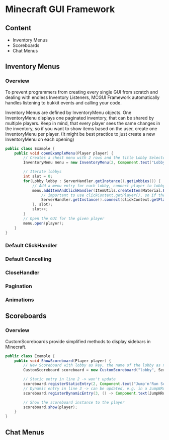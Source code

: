 # Minecraft GUI Framework

## Content

- Inventory Menus
- Scoreboards
- Chat Menus

## Inventory Menus

### Overview

To prevent programmers from creating every single GUI from scratch and dealing with endless Inventory Listeners, MCGUI Framework
automatically handles listening to bukkit events and calling your code.

Inventory Menus are defined by InventoryMenu objects. One InventoryMenu displays one paginated inventory, that can be shared by multiple players.
Keep in mind, that every player sees the same changes in the inventory, so if you want to show items based on the user, create one InventoryMenu per player.
(It might be best practice to just create a new InventoryMenu on each opening)

```Java
public class Example {
    public void openExampleMenu(Player player) {
        // Creates a chest menu with 2 rows and the title Lobby Selector
        InventoryMenu menu = new InventoryMenu(2, Component.text("Lobby Selector");

        // Iterate lobbys
        int slot = 0;
        for(Lobby lobby : ServerHandler.getInstance().getLobbies()) {
            // Add a menu entry for each lobby, connect player to lobby when clicked
            menu.addItemAndClickHandler(ItemUtils.createItem(Material.EMERALD, lobby.getName(), lobby.getOnlineCount(), clickContext -> {
                // important to use clickContext.getPlayer(), so if the inventory is shared by multiple players, the clicking player will be teleported
                ServerHandler.getInstance().connect(clickContext.getPlayer(), lobby);
            }, slot);
            slot++;
        }
        // Open the GUI for the given player
        menu.open(player);
    }
}
```

### Default ClickHandler

### Default Cancelling

### CloseHandler

### Pagination

### Animations

## Scoreboards

### Overview

CustomScoreboards provide simplified methods to display sidebars in Minecraft.
```Java
public class Example {
    public void ShowScoreboard(Player player) {
        // New Scoreboard with lobby as key, the name of the lobby as name and 5 lines. Store this instance to toggle and update the scoreboard lateron.
		CustomScoreboard scoreboard = new CustomScoreboard("lobby", ServerHandler.getInstance().getCurrentServer().getDisplayName(), 5);

        // Static entry in line 2 -> won't update
		scoreboard.registerStaticEntry(2, Component.text("Jump'n'Run Score:"));
		// Dynamic entry in line 3 -> can be updated, e.g. in a JumpNRun Listener to refresh the high score
		scoreboard.registerDynamicEntry(3, () -> Component.text(JumpNRunHandler.getInstance().getFormattedHighScore(player)));

        // Show the scoreboard instance to the player
		scoreboard.show(player);
    }
}
```

## Chat Menus